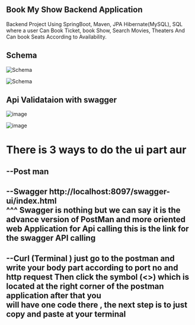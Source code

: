 **Book My Show Backend Application**
-----------------------------------------------------------------------------------------------------------------------------------------
Backend Project Using SpringBoot, Maven, JPA Hibernate(MySQL), SQL where a 
user Can Book Ticket, book Show, Search Movies, Theaters And Can book Seats
According to Availability.


Schema
-------------------------------------------------------------------------------------------------------------------------------------------

![Schema](https://github.com/RaunakRaj12/Book_My_Show/assets/141065263/c2736789-2081-49ae-a4d2-c96c752523e4)


![Schema](https://github.com/RaunakRaj12/Book_My_Show/assets/141065263/2727b2e5-2e9b-4ad7-8c2a-d4ff24f06709)


Api Validataion with swagger
---------------------------------------------------------------------------------------------------------------------------------------------


![image](https://github.com/RaunakRaj12/Book_My_Show/assets/141065263/19a5035d-f9c0-49bc-8ed8-f53f1289521e)



![image](https://github.com/RaunakRaj12/Book_My_Show/assets/141065263/130aba67-e69b-4f9b-b412-de017dbd5cda)




There is 3 ways to do the ui part aur
==============================
  --Post man 
---------------------------
  --Swagger    http://localhost:8097/swagger-ui/index.html    
     ^^^ Swagger is nothing but we can say it is the advance version of PostMan and more oriented web Application for Api calling
                this is the link for the swagger API calling  
-----------------------------
  --Curl (Terminal ) just go to the postman and write your body part according to port no and http request
                Then click the symbol (<>) which is located at the right corner of the postman application after that you   
                will have one code there , the next step is to just copy and paste at your  terminal               
-----------------------------------------------------------------------------------------------------------------------------


